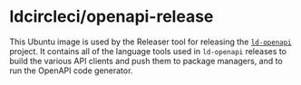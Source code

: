 # ldcircleci/openapi-release

This Ubuntu image is used by the Releaser tool for releasing the [`ld-openapi`](https://github.com/launchdarkly/ld-openapi) project. It contains all of the language tools used in `ld-openapi` releases to build the various API clients and push them to package managers, and to run the OpenAPI code generator.
